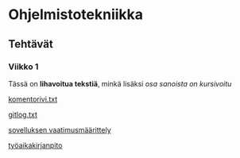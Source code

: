 # Ohjelmistotekniikka

## Tehtävät

### Viikko 1

Tässä on **lihavoitua tekstiä**, minkä lisäksi *osa sanoista on kursivoitu*

[komentorivi.txt](https://github.com/kerkkanen/ot-harjoitustyo/blob/main/laskarit/viikko1/komentorivi.txt)

[gitlog.txt](https://github.com/kerkkanen/ot-harjoitustyo/blob/main/laskarit/viikko1/gitlog.txt)

[sovelluksen vaatimusmäärittely](https://github.com/kerkkanen/ot-harjoitustyo/blob/main/dokumentaatio/vaatimusmaarittely.md)

[työaikakirjanpito](https://github.com/kerkkanen/ot-harjoitustyo/blob/main/kirjanpito.md)
